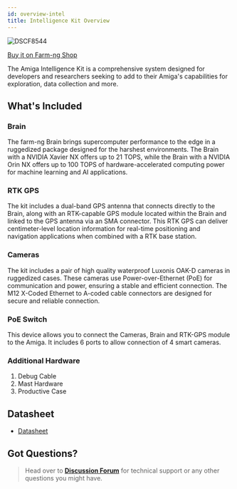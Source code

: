 ```yaml
---
id: overview-intel
title: Intelligence Kit Overview
---
```


![DSCF8544](https://github.com/farm-ng/amiga-dev-kit/assets/64480560/3cfbeb81-5feb-4dcf-8fbd-2fea69f1ca98)

[Buy it on Farm-ng Shop](https://farm-ng.com/products/amiga-brain-kit)

The Amiga Intelligence Kit is a comprehensive system designed for developers and researchers seeking to add to their Amiga's capabilities for exploration, data collection and more.

## What's Included

### Brain

The farm-ng Brain brings supercomputer performance to the edge in a ruggedized package designed for the harshest environments. The Brain with a NVIDIA Xavier NX offers up to 21 TOPS, while the Brain with a NVIDIA Orin NX offers up to 100 TOPS of hardware-accelerated computing power for machine learning and AI applications.

### RTK GPS
The kit includes a dual-band GPS antenna that connects directly to the Brain, along with an RTK-capable GPS module located within the Brain and linked to the GPS antenna via an SMA connector. This RTK GPS can deliver centimeter-level location information for real-time positioning and navigation applications when combined with a RTK base station.

### Cameras

The kit includes a pair of high quality waterproof Luxonis OAK-D cameras in ruggedized cases. These cameras use Power-over-Ethernet (PoE) for communication and power, ensuring a stable and efficient connection. The M12 X-Coded Ethernet to A-coded cable connectors are designed for secure and reliable connection.

### PoE Switch
This device allows you to connect the Cameras, Brain and RTK-GPS module to the Amiga. It includes 6 ports to allow connection of 4 smart cameras.

### Additional Hardware
1. Debug Cable
2. Mast Hardware
3. Productive Case

## Datasheet
- [Datasheet](https://github.com/farm-ng/amiga-dev-kit/files/11489159/024-00001-001.-.Datasheet.for.Amiga.Intelligence.Kit.V2.01.DRAFT.1.pdf)


## Got Questions?
> Head over to **[Discussion Forum](https://discourse.farm-ng.com/)** for technical support or any other questions you might have.

